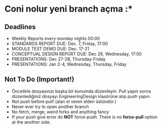 # Coni nolur yeni branch açma :*
## Deadlines
* Weekly Reports every monday nights 00:00
* STANDARDS REPORT	DUE:	Dec.	7,	Friday,	17:00	
* MODULE TEST DEMO  DUE:  Dec.  17-21
* CONCEPTUAL DESIGN REPORT DUE: Dec 26, Wednesday, 17:00
* PRESENTATIONS: Dec 27-28, Thursday-Friday
* PRESENTATIONS: Jan 2-4, Wednesday, Thursday, Friday


## Not To Do (Important!) 
* Öncelikle dosyasınızı başka bir konumda düzenleyin. Pull yapın sonra düzenlediğiniz dosyayı EngineeringDesign klasörüne atıp push yapın.
* Not push before pull! (alan el veren elden üstündür.)
* Never ever try to open another branch
* No fetch, merge, weird forks and anything fancy
* If your push give error do **NOT** force-push. There is no **force-pull** option at the another side. 

